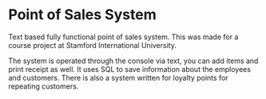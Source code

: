 # Point of Sales System

Text based fully functional point of sales system. This was made for a course project at Stamford International University.

The system is operated through the console via text, you can add items and print receipt as well. It uses SQL to save information about the employees and customers. There is also a system written for loyalty points for repeating customers.
